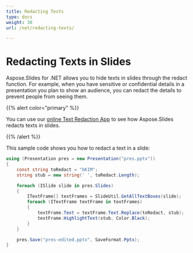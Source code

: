 ```yaml
---
title: Redacting Texts
type: docs
weight: 30
url: /net/redacting-texts/

---
```


# Redacting Texts in Slides

Aspose.Slides for .NET allows you to hide texts in slides through the redact function. For example, when you have sensitive or confidential details in a presentation you plan to show an audience, you can redact the details to prevent people from seeing them. 

{{% alert color="primary" %}} 

You can use our [online Text Redaction App](https://products.aspose.app/slides/redaction) to see how Aspose.Slides redacts texts in slides. 

{{% /alert %}} 

This sample code shows you how to redact a text in a slide:

```c#
using (Presentation pres = new Presentation("pres.pptx"))
{
    const string toRedact = "bKIM";
    string stub = new string(' ', toRedact.Length);

    foreach (ISlide slide in pres.Slides)
    {
        ITextFrame[] textFrames = SlideUtil.GetAllTextBoxes(slide);
        foreach (ITextFrame textFrame in textFrames)
        {
            textFrame.Text = textFrame.Text.Replace(toRedact, stub);
            textFrame.HighlightText(stub, Color.Black);
        }
    }

    pres.Save("pres-edited.pptx", SaveFormat.Pptx);
}
```





